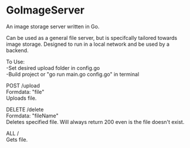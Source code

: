 # GoImageServer
An image storage server written in Go.

Can be used as a general file server, but is specifcally tailored towards image storage.
Designed to run in a local network and be used by a backend.

To Use: <br>
-Set desired upload folder in config.go <br>
-Build project or "go run main.go config.go" in terminal <br>

POST /upload <br>
Formdata: "file" <br>
Uploads file.

DELETE /delete <br>
Formdata: "fileName" <br>
Deletes specified file.
Will always return 200 even is the file doesn't exist.

ALL /<filename> <br>
Gets file.
